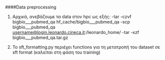 ####Data preprocessing
1) Αρχικά, ανεβάζουμε τα data στον hpc ως εξής:
-tar -czvf bigbio___pubmed_qa  hf_cache/bigbio___pubmed_qa
-scp bigbio___pubmed_qa username@login.leonardo.cineca.it:/leonardo_home/
-tar -xzf bigbio___pubmed_qa.tar.gz

2) Το sft_formatting.py περιέχει functions για τη μετατροπή του dataset σε sft format (καλείται στη φάση του training)
